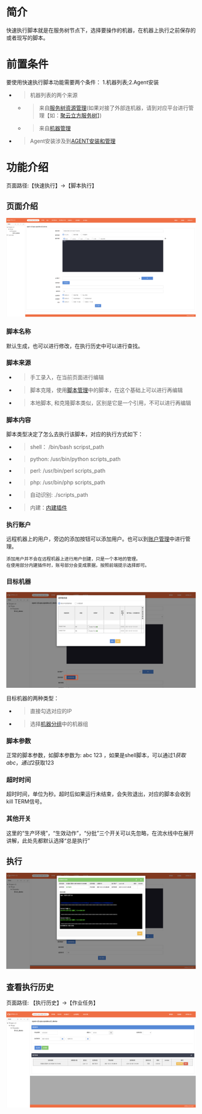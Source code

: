 # 简介

快速执行脚本就是在服务树节点下，选择要操作的机器，在机器上执行之前保存的或者现写的脚本。

# 前置条件

要使用快速执行脚本功能需要两个条件： 1.机器列表;2.Agent安装

* > 机器列表的两个来源
   * > 来自[服务树资源管理](/服务树资源管理/README.md)(如果对接了外部连机器，请到对应平台进行管理【如：[聚云立方服务树](https://console.polymericcloud.com/setting/settingGroup/setuptree)】)
   * > 来自[机器管理](/机器管理/README.md)

* > Agent安装涉及到[AGENT安装和管理](/AGENT安装和管理/README.md)

# 功能介绍

页面路径:【快速执行】->【脚本执行】

## 页面介绍

![快速执行脚本空白页](/快速执行脚本/images/快速执行脚本空白页.png)

### 脚本名称

默认生成，也可以进行修改，在执行历史中可以进行查找。

### 脚本来源

* > 手工录入，在当前页面进行编辑
* > 脚本克隆，使用[脚本管理](/脚本管理/README.md)中的脚本，在这个基础上可以进行再编辑
* > 本地脚本, 和克隆脚本类似，区别是它是一个引用，不可以进行再编辑

### 脚本内容

脚本类型决定了怎么去执行该脚本，对应的执行方式如下：

  * > shell： /bin/bash scripst_path
  * > python: /usr/bin/python scripts_path 
  * > perl: /usr/bin/perl scripts_path
  * > php: /usr/bin/php scripts_path  
  * > 自动识别: ./scripts_path
  * > 内建：[内建插件](/内建插件/README.md)

### 执行账户

远程机器上的用户，旁边的添加按钮可以添加用户。也可以到[账户管理](/账户管理/README.md)中进行管理。

```
添加用户并不会在远程机器上进行用户创建，只是一个本地的管理。
在使用部分内建插件时，账号部分会变成票据，按照前端提示选择即可。
```

### 目标机器

![选择机器](/快速执行脚本/images/选择机器.png)

目标机器的两种类型：

* > 直接勾选对应的IP
* > 选择[机器分组](/机器分组/README.md)中的机器组

### 脚本参数

正常的脚本参数，如脚本参数为: abc 123 ，如果是shell脚本，可以通过$1 获取abc，通过$2获取123

### 超时时间

超时时间，单位为秒。超时后如果运行未结束，会失败退出，对应的脚本会收到kill TERM信号。

### 其他开关

这里的“生产环境”，“生效动作”，“分批”三个开关可以先忽略，在流水线中在展开讲解，此处先都默认选择“总是执行”

## 执行

![执行结果](/快速执行脚本/images/执行结果.png)

## 查看执行历史

页面路径: 【执行历史】->【作业任务】

![执行历史](/快速执行脚本/images/执行历史.png)